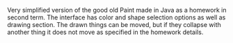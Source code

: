 Very simplified version of the good old Paint made in Java as a homework in second term.
The interface has color and shape selection options as well as drawing section. The drawn things can be moved, but if they collapse 
with another thing it does not move as specified in the homework details.
